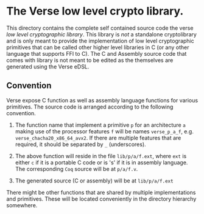 # The Verse low level crypto library.

This directory contains the complete self contained source code the
verse _low level cryptographic library_. This library is *not* a
standalone cryptolibrary and is only meant to provide the
implementation of low level cryptographic primitives that can be
called other higher level libraries in C (or any other language that
supports FFI to C). The C and Assembly source code that comes with
library is not meant to be edited as the themselves are generated
using the Verse eDSL.

## Convention


Verse expose C function as well as assembly language functions for
various primitives. The source code is arranged according to the
following convention.

1. The function name that implement a primitive `p` for an
   architecture `a` making use of the processor features `f` will be
   names `verse_p_a_f`, e.g. `verse_chacha20_x86_64_avx2`. If there
   are multiple features that are required, it should be separated by
   `_` (underscores).

2. The above function will reside in the file `lib/p/a/f.ext`, where
   `ext` is either `c` if it is a portable C code or is 's' if it is
   in assembly language. The corresponding `Coq` source will be at
   `p/a/f.v`.

3. The generated source (C or assembly) will be at `lib/p/a/f.ext`


There might be other functions that are shared by multiple
implementations and primitives. These will be located conveniently in
the directory hierarchy somewhere.
